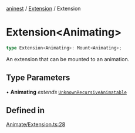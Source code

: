 [aninest](../../index.md) / [Extension](../index.md) / Extension

# Extension\<Animating\>

```ts
type Extension<Animating>: Mount<Animating>;
```

An extension that can be mounted to an animation.

## Type Parameters

• **Animating** *extends* [`UnknownRecursiveAnimatable`](../../AnimatableTypes/type-aliases/UnknownRecursiveAnimatable.md)

## Defined in

[Animate/Extension.ts:28](https://github.com/zphrs/aninest/blob/b669292333243ef725d764f354c403b2c4bde014/core/src/Animate/Extension.ts#L28)
